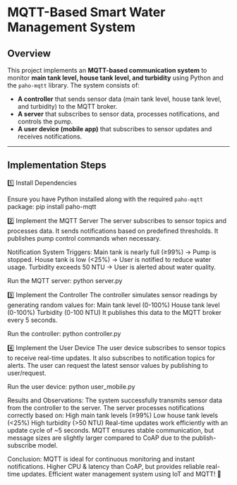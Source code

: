 # MQTT-Based Smart Water Management System

## Overview

This project implements an **MQTT-based communication system** to monitor **main tank level, house tank level, and turbidity** using Python and the `paho-mqtt` library. The system consists of:

- **A controller** that sends sensor data (main tank level, house tank level, and turbidity) to the MQTT broker.
- **A server** that subscribes to sensor data, processes notifications, and controls the pump.
- **A user device (mobile app)** that subscribes to sensor updates and receives notifications.

---

## Implementation Steps

1️⃣ Install Dependencies

Ensure you have Python installed along with the required `paho-mqtt` package:
pip install paho-mqtt

2️⃣ Implement the MQTT Server
The server subscribes to sensor topics and processes data.
It sends notifications based on predefined thresholds.
It publishes pump control commands when necessary.

Notification System Triggers:
Main tank is nearly full (≥99%) → Pump is stopped.
House tank is low (<25%) → User is notified to reduce water usage.
Turbidity exceeds 50 NTU → User is alerted about water quality.

Run the MQTT server:
python server.py

3️⃣ Implement the Controller
The controller simulates sensor readings by generating random values for:
Main tank level (0-100%)
House tank level (0-100%)
Turbidity (0-100 NTU)
It publishes this data to the MQTT broker every 5 seconds.

Run the controller:
python controller.py

4️⃣ Implement the User Device
The user device subscribes to sensor topics to receive real-time updates.
It also subscribes to notification topics for alerts.
The user can request the latest sensor values by publishing to user/request.

Run the user device:
python user_mobile.py

Results and Observations:
The system successfully transmits sensor data from the controller to the server.
The server processes notifications correctly based on:
High main tank levels (≥99%)
Low house tank levels (<25%)
High turbidity (>50 NTU)
Real-time updates work efficiently with an update cycle of ~5 seconds.
MQTT ensures stable communication, but message sizes are slightly larger compared to CoAP due to the publish-subscribe model.

Conclusion:
MQTT is ideal for continuous monitoring and instant notifications.
Higher CPU & latency than CoAP, but provides reliable real-time updates.
Efficient water management system using IoT and MQTT! 🚀
